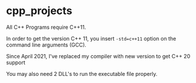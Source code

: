 # cpp_projects
All C++ Programs require C++11. 

In order to get the version C++ 11, you insert `-std=c++11` option on the command line arguments (GCC). 

Since April 2021, I've replaced my compiler with new version to get C++ 20 support

You may also need 2 DLL's to run the executable file properly. 
